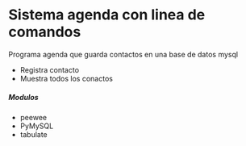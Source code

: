 # Sistema agenda con linea de comandos

Programa agenda que guarda contactos en una base de datos mysql

- Registra contacto
- Muestra todos los conactos

##### Modulos

- peewee
- PyMySQL
- tabulate
